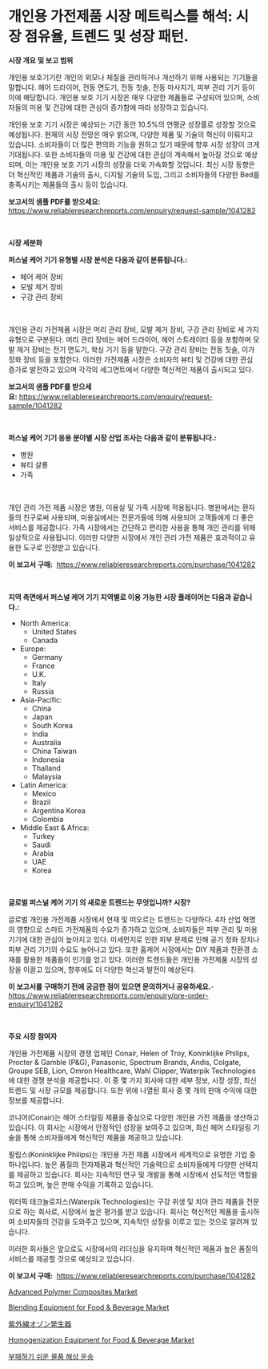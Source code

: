 <p><h1>개인용 가전제품 시장 메트릭스를 해석: 시장 점유율, 트렌드 및 성장 패턴.</h1></p><p><strong>시장 개요 및 보고 범위</strong></p>
<p><p>개인용 보호기기란 개인의 외모나 체질을 관리하거나 개선하기 위해 사용되는 기기들을 말합니다. 헤어 드라이어, 전동 면도기, 전동 칫솔, 전동 마사지기, 피부 관리 기기 등이 이에 해당합니다. 개인용 보호 기기 시장은 매우 다양한 제품들로 구성되어 있으며, 소비자들의 미용 및 건강에 대한 관심이 증가함에 따라 성장하고 있습니다.</p><p>개인용 보호 기기 시장은 예상되는 기간 동안 10.5%의 연평균 성장률로 성장할 것으로 예상됩니다. 현재의 시장 전망은 매우 밝으며, 다양한 제품 및 기술의 혁신이 이뤄지고 있습니다. 소비자들이 더 많은 편의와 기능을 원하고 있기 때문에 향후 시장 성장이 크게 기대됩니다. 또한 소비자들의 미용 및 건강에 대한 관심이 계속해서 높아질 것으로 예상되며, 이는 개인용 보호 기기 시장의 성장을 더욱 가속화할 것입니다. 최신 시장 동향은 더 혁신적인 제품과 기술의 출시, 디지털 기술의 도입, 그리고 소비자들의 다양한 Bed를 충족시키는 제품들의 출시 등이 있습니다.</p></p>
<p><strong>보고서의 샘플 PDF를 받으세요:</strong> <a href="https://www.reliableresearchreports.com/enquiry/request-sample/1041282">https://www.reliableresearchreports.com/enquiry/request-sample/1041282</a></p>
<p>&nbsp;</p>
<p><strong>시장 세분화</strong></p>
<p><strong>퍼스널 케어 기기 유형별 시장 분석은 다음과 같이 분류됩니다.:</strong></p>
<p><ul><li>헤어 케어 장비</li><li>모발 제거 장비</li><li>구강 관리 장비</li></ul></p>
<p>&nbsp;</p>
<p><p>개인용 관리 가전제품 시장은 머리 관리 장비, 모발 제거 장비, 구강 관리 장비로 세 가지 유형으로 구분된다. 머리 관리 장비는 헤어 드라이어, 헤어 스트레이터 등을 포함하며 모발 제거 장비는 전기 면도기, 왁싱 기기 등을 말한다. 구강 관리 장비는 전동 칫솔, 이가 정화 장비 등을 포함한다. 이러한 가전제품 시장은 소비자의 뷰티 및 건강에 대한 관심 증가로 발전하고 있으며 각각의 세그먼트에서 다양한 혁신적인 제품이 출시되고 있다.</p></p>
<p><strong>보고서의 샘플 PDF를 받으세요:</strong>&nbsp;<a href="https://www.reliableresearchreports.com/enquiry/request-sample/1041282">https://www.reliableresearchreports.com/enquiry/request-sample/1041282</a></p>
<p>&nbsp;</p>
<p><strong> 퍼스널 케어 기기 응용 분야별 시장 산업 조사는 다음과 같이 분류됩니다.:</strong></p>
<p><ul><li>병원</li><li>뷰티 살롱</li><li>가족</li></ul></p>
<p>&nbsp;</p>
<p><p>개인 관리 가전 제품 시장은 병원, 미용실 및 가족 시장에 적용됩니다. 병원에서는 환자들의 친구로써 사용되며, 미용실에서는 전문가들에 의해 사용되어 고객들에게 더 좋은 서비스를 제공합니다. 가족 시장에서는 간단하고 편리한 사용을 통해 개인 관리를 위해 일상적으로 사용됩니다. 이러한 다양한 시장에서 개인 관리 가전 제품은 효과적이고 유용한 도구로 인정받고 있습니다.</p></p>
<p><strong>이 보고서 구매:</strong>&nbsp; <a href="https://www.reliableresearchreports.com/purchase/1041282">https://www.reliableresearchreports.com/purchase/1041282</a></p>
<p>&nbsp;</p>
<p><strong>지역 측면에서 퍼스널 케어 기기 지역별로 이용 가능한 시장 플레이어는 다음과 같습니다.:</strong></p>
<p><ul>
    <li>
        North America:
        <ul>
            <li>United States</li>
            <li>Canada</li>
        </ul>
    </li>
    <li>
        Europe:
        <ul>
            <li>Germany</li>
            <li>France</li>
            <li>U.K.</li>
            <li>Italy</li>
            <li>Russia</li>
        </ul>
    </li>
    <li>
        Asia-Pacific:
        <ul>
            <li>China</li>
            <li>Japan</li>
            <li>South Korea</li>
            <li>India</li>
            <li>Australia</li>
            <li>China Taiwan</li>
            <li>Indonesia</li>
            <li>Thailand</li>
            <li>Malaysia</li>
        </ul>
    </li>
    <li>
        Latin America:
        <ul>
            <li>Mexico</li>
            <li>Brazil</li>
            <li>Argentina Korea</li>
            <li>Colombia</li>
        </ul>
    </li>
    <li>
        Middle East & Africa:
        <ul>
            <li>Turkey</li>
            <li>Saudi</li>
            <li>Arabia</li>
            <li>UAE</li>
            <li>Korea</li>
        </ul>
    </li>
    </ul></p>
<p>&nbsp;</p>
<p><strong>글로벌 퍼스널 케어 기기 의 새로운 트렌드는 무엇입니까? 시장?</strong></p>
<p><p>글로벌 개인용 가전제품 시장에서 현재 및 떠오르는 트렌드는 다양하다. 4차 산업 혁명의 영향으로 스마트 가전제품의 수요가 증가하고 있으며, 소비자들은 피부 관리 및 미용 기기에 대한 관심이 높아지고 있다. 미세먼지로 인한 피부 문제로 인해 공기 정화 장치나 피부 관리 기기의 수요도 늘어나고 있다. 또한 홈케어 시장에서는 DIY 제품과 친환경 소재를 활용한 제품들이 인기를 얻고 있다. 이러한 트렌드들은 개인용 가전제품 시장의 성장을 이끌고 있으며, 향후에도 더 다양한 혁신과 발전이 예상된다.</p></p>
<p><strong>이 보고서를 구매하기 전에 궁금한 점이 있으면 문의하거나 공유하세요.</strong>- <a href="https://www.reliableresearchreports.com/enquiry/pre-order-enquiry/1041282">https://www.reliableresearchreports.com/enquiry/pre-order-enquiry/1041282</a></p>
<p>&nbsp;</p>
<p><strong>주요 시장 참여자</strong></p>
<p><p>개인용 가전제품 시장의 경쟁 업체인 Conair, Helen of Troy, Koninklijke Philips, Procter & Gamble (P&G), Panasonic, Spectrum Brands, Andis, Colgate, Groupe SEB, Lion, Omron Healthcare, Wahl Clipper, Waterpik Technologies에 대한 경쟁 분석을 제공합니다. 이 중 몇 가지 회사에 대한 세부 정보, 시장 성장, 최신 트렌드 및 시장 규모를 제공합니다. 또한 위에 나열된 회사 중 몇 개의 판매 수익에 대한 정보를 제공합니다.</p><p>코니어(Conair)는 헤어 스타일링 제품을 중심으로 다양한 개인용 가전 제품을 생산하고 있습니다. 이 회사는 시장에서 안정적인 성장을 보여주고 있으며, 최신 헤어 스타일링 기술을 통해 소비자들에게 혁신적인 제품을 제공하고 있습니다.</p><p>필립스(Koninklijke Philips)는 개인용 가전 제품 시장에서 세계적으로 유명한 기업 중 하나입니다. 높은 품질의 전자제품과 혁신적인 기술력으로 소비자들에게 다양한 선택지를 제공하고 있습니다. 회사는 지속적인 연구 및 개발을 통해 시장에서 선도적인 역할을 하고 있으며, 높은 판매 수익을 기록하고 있습니다.</p><p>워터픽 테크놀로지스(Waterpik Technologies)는 구강 위생 및 치아 관리 제품을 전문으로 하는 회사로, 시장에서 높은 평가를 받고 있습니다. 회사는 혁신적인 제품을 출시하여 소비자들의 건강을 도와주고 있으며, 지속적인 성장을 이루고 있는 것으로 알려져 있습니다. </p><p>이러한 회사들은 앞으로도 시장에서의 리더십을 유지하며 혁신적인 제품과 높은 품질의 서비스를 제공할 것으로 예상되고 있습니다.</p></p>
<p><strong>이 보고서 구매:</strong>&nbsp;&nbsp;<a href="https://www.reliableresearchreports.com/purchase/1041282">https://www.reliableresearchreports.com/purchase/1041282</a></p>
<p><p><a href="https://github.com/vimar16th/Market-Research-Report-List-3/blob/main/advanced-polymer-composites-market.md">Advanced Polymer Composites Market</a></p><p><a href="https://issuu.com/reportprime-2/docs/blending-equipment-for-food-beverage-market-size-2">Blending Equipment for Food & Beverage Market</a></p><p><a href="https://github.com/zjkmgcs938405/Market-Research-Report-List-1/blob/main/3247418193028.md">紫外線オゾン発生器</a></p><p><a href="https://issuu.com/reportprime-2/docs/homogenization-equipment-for-food-beverage-market-">Homogenization Equipment for Food & Beverage Market</a></p><p><a href="https://github.com/vsnao330707/Market-Research-Report-List-1/blob/main/5191841192753.md">부패하기 쉬운 물품 해상 운송</a></p></p>
